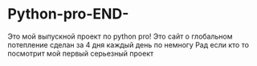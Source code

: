 # Python-pro-END-
Это мой выпускной проект по python pro!
Это сайт о глобальном потепление сделан за 4 дня каждый день по немногу
Рад если кто то посмотрит мой первый серьезный проект 
